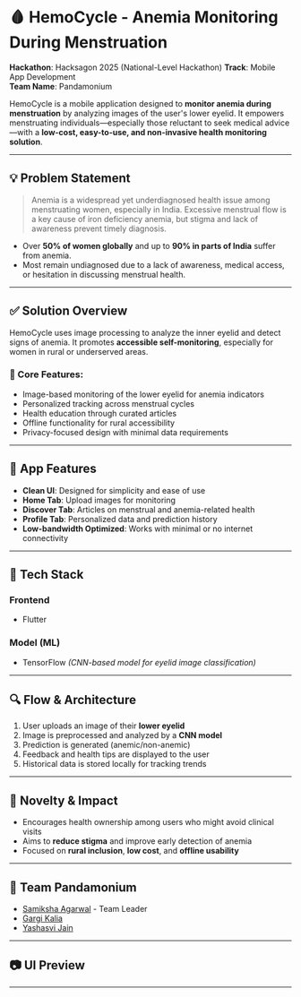 # 🩸 HemoCycle - Anemia Monitoring During Menstruation

**Hackathon**: Hacksagon 2025 (National-Level Hackathon) 
**Track**: Mobile App Development   
**Team Name**: Pandamonium  

HemoCycle is a mobile application designed to **monitor anemia during menstruation** by analyzing images of the user's lower eyelid. It empowers menstruating individuals—especially those reluctant to seek medical advice—with a **low-cost, easy-to-use, and non-invasive health monitoring solution**.

---

## 💡 Problem Statement

> Anemia is a widespread yet underdiagnosed health issue among menstruating women, especially in India. Excessive menstrual flow is a key cause of iron deficiency anemia, but stigma and lack of awareness prevent timely diagnosis.

- Over **50% of women globally** and up to **90% in parts of India** suffer from anemia.
- Most remain undiagnosed due to a lack of awareness, medical access, or hesitation in discussing menstrual health.

---

## ✅ Solution Overview

HemoCycle uses image processing to analyze the inner eyelid and detect signs of anemia. It promotes **accessible self-monitoring**, especially for women in rural or underserved areas.

### 🔬 Core Features:
- Image-based monitoring of the lower eyelid for anemia indicators
- Personalized tracking across menstrual cycles
- Health education through curated articles
- Offline functionality for rural accessibility
- Privacy-focused design with minimal data requirements

---

## 📱 App Features

- **Clean UI**: Designed for simplicity and ease of use  
- **Home Tab**: Upload images for monitoring  
- **Discover Tab**: Articles on menstrual and anemia-related health  
- **Profile Tab**: Personalized data and prediction history  
- **Low-bandwidth Optimized**: Works with minimal or no internet connectivity  

---

## 🧠 Tech Stack

### Frontend
- Flutter

### Model (ML)
- TensorFlow *(CNN-based model for eyelid image classification)*

---

## 🔍 Flow & Architecture

1. User uploads an image of their **lower eyelid**  
2. Image is preprocessed and analyzed by a **CNN model**  
3. Prediction is generated (anemic/non-anemic)  
4. Feedback and health tips are displayed to the user  
5. Historical data is stored locally for tracking trends  

---

## 🌟 Novelty & Impact

- Encourages health ownership among users who might avoid clinical visits  
- Aims to **reduce stigma** and improve early detection of anemia  
- Focused on **rural inclusion**, **low cost**, and **offline usability**  

---

## 👥 Team Pandamonium

- [Samiksha Agarwal](https://github.com/Technomad04) - Team Leader 
- [Gargi Kalia](https://github.com/Kaliagargi)  
- [Yashasvi Jain](https://github.com/Y4shu)  

---

## 📷 UI Preview


---
